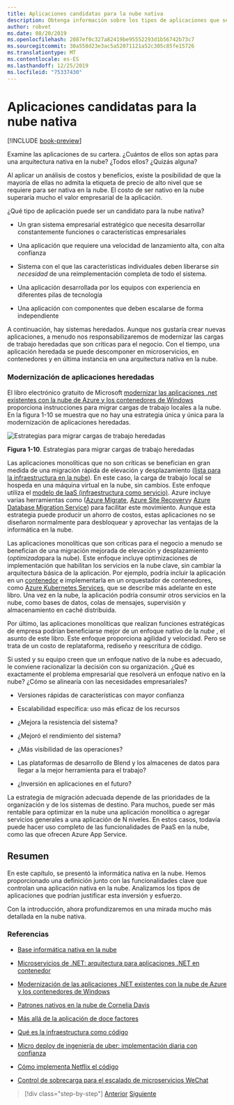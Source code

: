 ```yaml
---
title: Aplicaciones candidatas para la nube nativa
description: Obtenga información sobre los tipos de aplicaciones que se benefician de un enfoque nativo en la nube
author: robvet
ms.date: 08/20/2019
ms.openlocfilehash: 2087ef0c327a82419be95552293d1b56742b73c7
ms.sourcegitcommit: 30a558d23e3ac5a52071121a52c305c85fe15726
ms.translationtype: MT
ms.contentlocale: es-ES
ms.lasthandoff: 12/25/2019
ms.locfileid: "75337430"
---
```

# <a name="candidate-apps-for-cloud-native"></a>Aplicaciones candidatas para la nube nativa

[!INCLUDE [book-preview](../../../includes/book-preview.md)]

Examine las aplicaciones de su cartera. ¿Cuántos de ellos son aptas para una arquitectura nativa en la nube? ¿Todos ellos? ¿Quizás alguna?

Al aplicar un análisis de costos y beneficios, existe la posibilidad de que la mayoría de ellas no admita la etiqueta de precio de alto nivel que se requiere para ser nativa en la nube. El costo de ser nativo en la nube superaría mucho el valor empresarial de la aplicación.

¿Qué tipo de aplicación puede ser un candidato para la nube nativa?

- Un gran sistema empresarial estratégico que necesita desarrollar constantemente funciones o características empresariales

- Una aplicación que requiere una velocidad de lanzamiento alta, con alta confianza

- Sistema con el que las características individuales deben liberarse *sin necesidad* de una reimplementación completa de todo el sistema.

- Una aplicación desarrollada por los equipos con experiencia en diferentes pilas de tecnología

- Una aplicación con componentes que deben escalarse de forma independiente

A continuación, hay sistemas heredados. Aunque nos gustaría crear nuevas aplicaciones, a menudo nos responsabilizaremos de modernizar las cargas de trabajo heredadas que son críticas para el negocio. Con el tiempo, una aplicación heredada se puede descomponer en microservicios, en contenedores y en última instancia en una arquitectura nativa en la nube.

### <a name="modernizing-legacy-apps"></a>Modernización de aplicaciones heredadas

El libro electrónico gratuito de Microsoft [modernizar las aplicaciones .net existentes con la nube de Azure y los contenedores de Windows](https://dotnet.microsoft.com/download/thank-you/modernizing-existing-net-apps-ebook) proporciona instrucciones para migrar cargas de trabajo locales a la nube. En la figura 1-10 se muestra que no hay una estrategia única y única para la modernización de aplicaciones heredadas.

![Estrategias para migrar cargas de trabajo heredadas](./media/strategies-for-migrating-legacy-workloads.png)

**Figura 1-10**. Estrategias para migrar cargas de trabajo heredadas

Las aplicaciones monolíticas que no son críticas se benefician en gran medida de una migración rápida de elevación y desplazamiento ([lista para la infraestructura en la nube](../modernize-with-azure-containers/lift-and-shift-existing-apps-azure-iaas.md)). En este caso, la carga de trabajo local se hospeda en una máquina virtual en la nube, sin cambios. Este enfoque utiliza el [modelo de IaaS (infraestructura como servicio)](https://azure.microsoft.com/overview/what-is-iaas/). Azure incluye varias herramientas como ([Azure Migrate](https://aka.ms/azuremigrate), [Azure Site Recovery](https://azure.microsoft.com/services/site-recovery/)y [Azure Database Migration Service](https://azure.microsoft.com/campaigns/database-migration/)) para facilitar este movimiento. Aunque esta estrategia puede producir un ahorro de costos, estas aplicaciones no se diseñaron normalmente para desbloquear y aprovechar las ventajas de la informática en la nube.

Las aplicaciones monolíticas que son críticas para el negocio a menudo se benefician de una migración mejorada de elevación y desplazamiento (*optimizada*para la nube). Este enfoque incluye optimizaciones de implementación que habilitan los servicios en la nube clave, sin cambiar la arquitectura básica de la aplicación. Por ejemplo, podría incluir la aplicación en un [contenedor](https://docs.microsoft.com/virtualization/windowscontainers/about/) e implementarla en un orquestador de contenedores, como [Azure Kubernetes Services](https://azure.microsoft.com/services/kubernetes-service/), que se describe más adelante en este libro. Una vez en la nube, la aplicación podría consumir otros servicios en la nube, como bases de datos, colas de mensajes, supervisión y almacenamiento en caché distribuida.

Por último, las aplicaciones monolíticas que realizan funciones estratégicas de empresa podrían beneficiarse mejor de un enfoque nativo de la *nube* , el asunto de este libro. Este enfoque proporciona agilidad y velocidad. Pero se trata de un costo de replataforma, rediseño y reescritura de código.

Si usted y su equipo creen que un enfoque nativo de la nube es adecuado, le conviene racionalizar la decisión con su organización. ¿Qué es exactamente el problema empresarial que resolverá un enfoque nativo en la nube? ¿Cómo se alinearía con las necesidades empresariales?

- Versiones rápidas de características con mayor confianza

- Escalabilidad específica: uso más eficaz de los recursos

- ¿Mejora la resistencia del sistema?

- ¿Mejoró el rendimiento del sistema?

- ¿Más visibilidad de las operaciones?

- Las plataformas de desarrollo de Blend y los almacenes de datos para llegar a la mejor herramienta para el trabajo?

- ¿Inversión en aplicaciones en el futuro?

La estrategia de migración adecuada depende de las prioridades de la organización y de los sistemas de destino. Para muchos, puede ser más rentable para optimizar en la nube una aplicación monolítica o agregar servicios generales a una aplicación de N niveles. En estos casos, todavía puede hacer uso completo de las funcionalidades de PaaS en la nube, como las que ofrecen Azure App Service.

## <a name="summary"></a>Resumen

En este capítulo, se presentó la informática nativa en la nube. Hemos proporcionado una definición junto con las funcionalidades clave que controlan una aplicación nativa en la nube. Analizamos los tipos de aplicaciones que podrían justificar esta inversión y esfuerzo.

Con la introducción, ahora profundizaremos en una mirada mucho más detallada en la nube nativa.

### <a name="references"></a>Referencias

- [Base informática nativa en la nube](https://www.cncf.io/)

- [Microservicios de .NET: arquitectura para aplicaciones .NET en contenedor](https://dotnet.microsoft.com/download/thank-you/microservices-architecture-ebook)

- [Modernización de las aplicaciones .NET existentes con la nube de Azure y los contenedores de Windows](https://dotnet.microsoft.com/download/thank-you/modernizing-existing-net-apps-ebook)

- [Patrones nativos en la nube de Cornelia Davis](https://www.manning.com/books/cloud-native-patterns)

- [Más allá de la aplicación de doce factores](https://content.pivotal.io/blog/beyond-the-twelve-factor-app)

- [Qué es la infraestructura como código](https://docs.microsoft.com/azure/devops/learn/what-is-infrastructure-as-code)

- [Micro deploy de ingeniería de uber: implementación diaria con confianza](https://eng.uber.com/micro-deploy/)

- [Cómo implementa Netflix el código](https://www.infoq.com/news/2013/06/netflix/)

- [Control de sobrecarga para el escalado de microservicios WeChat](https://www.cs.columbia.edu/~ruigu/papers/socc18-final100.pdf)

>[!div class="step-by-step"]
>[Anterior](definition.md)
>[Siguiente](introduce-eshoponcontainers-reference-app.md)
